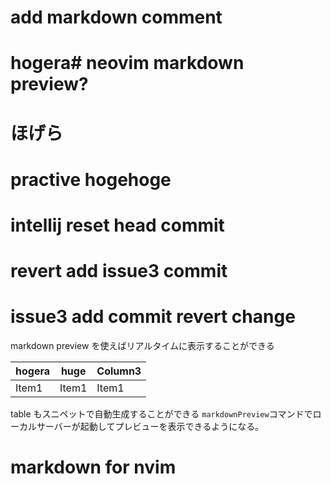 # add markdown comment
# hogera# neovim markdown preview?
# ほげら
# practive hogehoge
# intellij reset head commit
# revert add issue3 commit
# issue3 add commit revert change
markdown preview を使えばリアルタイムに表示することができる

| hogera | huge  | Column3 |
| ------ | ----- | ------- |
| Item1  | Item1 | Item1   |

table もスニペットで自動生成することができる
`markdownPreview`コマンドでローカルサーバーが起動してプレビューを表示できるようになる。

# markdown for nvim
